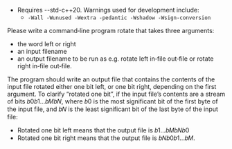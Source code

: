 - Requires --std-c++20. Warnings used for development include:
  - `-Wall -Wunused -Wextra -pedantic -Wshadow -Wsign-conversion`

Please write a command‑line program rotate that takes three arguments:
- the word left or right
- an input filename
- an output filename
to be run as e.g. rotate left in‐file out‐file or rotate right in‐file out‐file.

The program should write an output file that contains the contents of the input file rotated either one bit left, or one bit right, depending on the first argument. To clarify “rotated one bit”, if the input file’s contents are a stream of bits 𝑏0𝑏1...𝑏𝑀𝑏𝑁, where 𝑏0 is the most significant bit of the first byte of the input file, and 𝑏𝑁 is the least significant bit of the last byte of the input file:

- Rotated one bit left means that the output file is 𝑏1...𝑏𝑀𝑏𝑁𝑏0
- Rotated one bit right means that the output file is 𝑏𝑁𝑏0𝑏1...𝑏𝑀.

